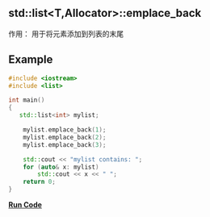 ## std::list<T,Allocator>::emplace_back

作用：
用于将元素添加到列表的末尾

## Example
```cpp
#include <iostream>
#include <list>

int main()
{
   std::list<int> mylist;

    mylist.emplace_back(1);
    mylist.emplace_back(2);
    mylist.emplace_back(3);

    std::cout << "mylist contains: ";
    for (auto& x: mylist)
        std::cout << x << " ";
    return 0;
}
```

**[Run Code](https://rextester.com/VLYQAF78812)**
